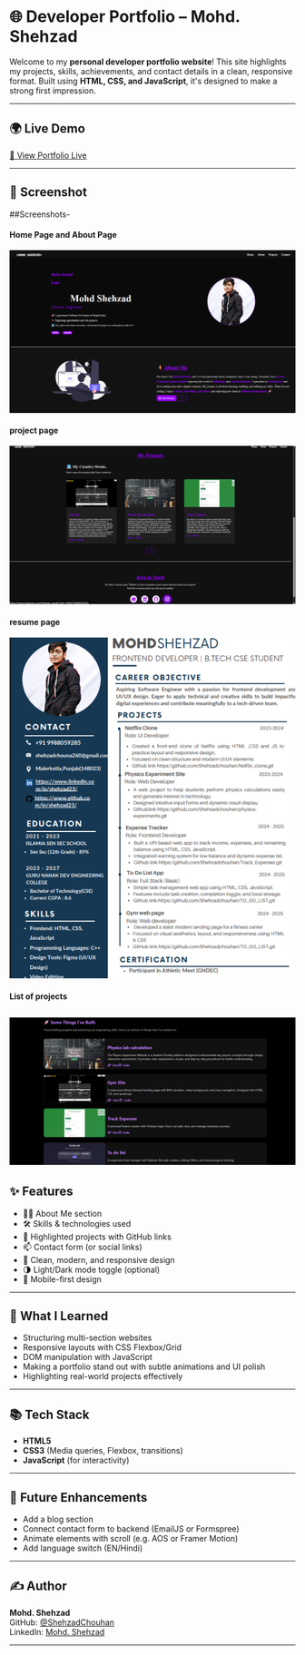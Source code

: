 # 🌐 Developer Portfolio – Mohd. Shehzad

Welcome to my **personal developer portfolio website**! This site highlights my projects, skills, achievements, and contact details in a clean, responsive format. Built using **HTML, CSS, and JavaScript**, it's designed to make a strong first impression.

---

## 🌍 Live Demo

[🔗 View Portfolio Live](https://shehzadchouhan.netlify.app/) <!-- Add your deployed link -->

---

## 📸 Screenshot

##Screenshots-
#### Home Page and About Page
![Home Page](./assets/homeabout.png)
#### project page
![Home Page](./assets/proj.png)
#### resume page
![Home Page](./assets/resume.png)
#### List of projects
![Home Page](./assets/lp.png)
---

## ✨ Features

- 🧑‍💻 About Me section
- 🛠️ Skills & technologies used
- 💼 Highlighted projects with GitHub links
- 📫 Contact form (or social links)
- 🎨 Clean, modern, and responsive design
- 🌗 Light/Dark mode toggle (optional)
- 📱 Mobile-first design

---

## 🧠 What I Learned

- Structuring multi-section websites
- Responsive layouts with CSS Flexbox/Grid
- DOM manipulation with JavaScript
- Making a portfolio stand out with subtle animations and UI polish
- Highlighting real-world projects effectively

---

## 📚 Tech Stack

- **HTML5**
- **CSS3** (Media queries, Flexbox, transitions)
- **JavaScript** (for interactivity)

---

## 🚀 Future Enhancements

- Add a blog section
- Connect contact form to backend (EmailJS or Formspree)
- Animate elements with scroll (e.g. AOS or Framer Motion)
- Add language switch (EN/Hindi)

---

## ✍️ Author

**Mohd. Shehzad**  
GitHub: [@ShehzadChouhan](https://github.com/ShehzadChouhan)  
LinkedIn: [Mohd. Shehzad](https://www.linkedin.com/in/shehzad23)  

---

